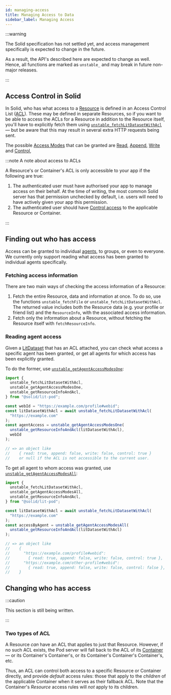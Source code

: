 ```yaml
---
id: managing-access
title: Managing Access to Data
sidebar_label: Managing Access
---
```


:::warning

The Solid specification has not settled yet, and access management specifically is expected to
change in the future.

As a result, the API's described here are expected to change as well.
Hence, all functions are marked as `unstable_` and may break in future non-major releases.

:::

## Access Control in Solid

In Solid, who has what access to a [Resource](../glossary#resource) is defined in an Access Control
List ([ACL](../glossary#acl)). These may be defined in separate Resources, so if you want to be able
to access the ACLs for a Resource in addition to the Resource itself, you'll have to explicitly
fetch them using
[`unstable_fetchLitDatasetWithAcl`](../api/modules/_litdataset_#unstable_fetchlitdatasetwithacl) —
but be aware that this may result in several extra HTTP requests being sent.

The possible [Access Modes](../glossary#access-modes) that can be granted are
[Read](../glossary#read-access), [Append](../glossary#append-access),
[Write](../glossary#write-access) and [Control](../glossary#control-access),

:::note A note about access to ACLs

A Resource's or Container's ACL is only accessible to your app if the following are true:

1. The authenticated user must have authorised your app to manage access on their behalf. At the
   time of writing, the most common Solid server has that permission unchecked by default, i.e.
   users will need to have actively given your app this permission.
2. The authenticated user should have [Control access](../glossary#control-access) to the
   applicable Resource or Container.

:::

## Finding out who has access

Access can be granted to individual [agents](../glossary#agent), to groups, or even to everyone.
We currently only support reading what access has been granted to individual agents specifically.

### Fetching access information

There are two main ways of checking the access information of a Resource:

1. Fetch the entire Resource, data and information at once. To do so, use the functions
   `unstable_fetchFile` or `unstable_fetchLitDatasetWithAcl`. The returned value includes both the Resource
   data (e.g. your profile or friend list) and the `ResourceInfo`, with the associated
   access information.
2. Fetch only the information about a Resource, without fetching the Resource itself
   with `fetchResourceInfo`.

### Reading agent access

Given a [LitDataset](../glossary#litdataset) that has an ACL attached, you can check what access a
specific agent has been granted, or get all agents for which access has been explicitly granted.

To do the former, use
[`unstable_getAgentAccessModesOne`](../api/modules/_acl_agent_#unstable_getagentaccessmodesone):

```typescript
import {
  unstable_fetchLitDatasetWithAcl,
  unstable_getAgentAccessModesOne,
  unstable_getResourceInfoAndAcl,
} from "@solid/lit-pod";

const webId = "https://example.com/profile#webid";
const litDatasetWithAcl = await unstable_fetchLitDatasetWithAcl(
  "https://example.com"
);
const agentAccess = unstable_getAgentAccessModesOne(
  unstable_getResourceInfoAndAcl(litDatasetWithAcl),
  webId
);

// => an object like
//    { read: true, append: false, write: false, control: true }
//    or null if the ACL is not accessible to the current user.
```

To get all agent to whom access was granted, use
[`unstable_getAgentAccessModesAll`](../api/modules/_acl_agent_#unstable_getagentaccessmodesall):

```typescript
import {
  unstable_fetchLitDatasetWithAcl,
  unstable_getAgentAccessModesAll,
  unstable_getResourceInfoAndAcl,
} from "@solid/lit-pod";

const litDatasetWithAcl = await unstable_fetchLitDatasetWithAcl(
  "https://example.com"
);
const accessByAgent = unstable_getAgentAccessModesAll(
  unstable_getResourceInfoAndAcl(litDatasetWithAcl)
);

// => an object like
//    {
//      "https://example.com/profile#webid":
//        { read: true, append: false, write: false, control: true },
//      "https://example.com/other-profile#webid":
//        { read: true, append: false, write: false, control: false },
//    }
```

## Changing who has access

:::caution

This section is still being written.

:::

### Two types of ACL

A Resource _can_ have an ACL that applies to just that Resource. However, if no such ACL exists, the
Pod server will fall back to the ACL of its [Container](../glossary#container) — or its Container's
Container's, or its Container's Container's Container's, etc.

Thus, an ACL can control both access to a specific Resource or Container directly, and provide
_default_ access rules: those that apply to the _children_ of the applicable Container when it
serves as their fallback ACL. Note that the Container's _Resource_ access rules will _not_ apply to
its children.
